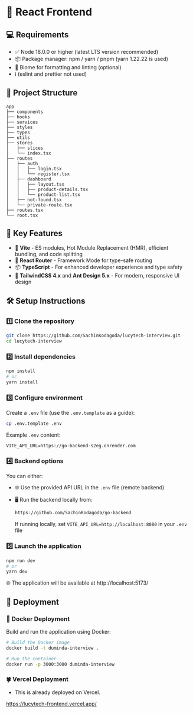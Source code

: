 # 🚀 React Frontend

## 💻 Requirements

- ✅ Node 18.0.0 or higher (latest LTS version recommended)
- 📦 Package manager: npm / yarn / pnpm (yarn 1.22.22 is used)
- 🧹 Biome for formatting and linting (optional)
- ℹ️ (eslint and prettier not used)

## 📁 Project Structure

```
app
├── components
├── hooks
├── services
├── styles
├── types
├── utils
├── stores
│   ├── slices
│   └── index.tsx
├── routes
│   ├── auth
│   │   ├── login.tsx
│   │   └── register.tsx
│   ├── dashboard
│   │   ├── layout.tsx
│   │   ├── product-details.tsx
│   │   └── product-list.tsx
│   ├── not-found.tsx
│   └── private-route.tsx
├── routes.tsx
└── root.tsx
```

## 🔑 Key Features

- 🚀 **Vite** - ES modules, Hot Module Replacement (HMR), efficient bundling, and code splitting
- 🧭 **React Router** - Framework Mode for type-safe routing
- 📦 **TypeScript** - For enhanced developer experience and type safety
- 🎨 **TailwindCSS 4.x** and **Ant Design 5.x** - For modern, responsive UI design

## 🛠️ Setup Instructions

### 1️⃣ Clone the repository

```bash
git clone https://github.com/SachinKodagoda/lucytech-interview.git
cd lucytech-interview
```

### 2️⃣ Install dependencies

```bash
npm install
# or
yarn install
```

### 3️⃣ Configure environment

Create a `.env` file (use the `.env.template` as a guide):

```bash
cp .env.template .env
```

Example `.env` content:

```
VITE_API_URL=https://go-backend-s2eg.onrender.com
```

### 4️⃣ Backend options

You can either:

- 🌐 Use the provided API URL in the `.env` file (remote backend)
- 🖥️ Run the backend locally from:

  ```bash
  https://github.com/SachinKodagoda/go-backend
  ```

  If running locally, set `VITE_API_URL=http://localhost:8080` in your `.env` file

### 5️⃣ Launch the application

```bash
npm run dev
# or
yarn dev
```

🌐 The application will be available at http://localhost:5173/

## 🚢 Deployment

### 🐳 Docker Deployment

Build and run the application using Docker:

```bash
# Build the Docker image
docker build -t duminda-interview .

# Run the container
docker run -p 3000:3000 duminda-interview
```

### 🍀 Vercel Deployment

- This is already deployed on Vercel.

https://lucytech-frontend.vercel.app/
